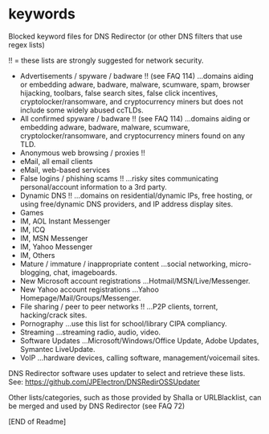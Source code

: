 # keywords

Blocked keyword files for DNS Redirector (or other DNS filters that use regex lists)

!! = these lists are strongly suggested for network security.
 
 - Advertisements / spyware / badware  !!  (see FAQ 114)
          ...domains aiding or embedding adware, badware, malware, scumware,
             spam, browser hijacking, toolbars, false search sites, false click incentives,
             cryptolocker/ransomware, and cryptocurrency miners
                but does not include some widely abused ccTLDs.
 - All confirmed spyware / badware  !!  (see FAQ 114)
          ...domains aiding or embedding adware, badware, malware, scumware,
             cryptolocker/ransomware, and cryptocurrency miners
                found on any TLD.
 - Anonymous web browsing / proxies  !!
 - eMail, all email clients
 - eMail, web-based services
 - False logins / phishing scams  !!
          ...risky sites communicating personal/account information to a 3rd party.
 - Dynamic DNS  !!
          ...domains on residential/dynamic IPs, free hosting, or using
             free/dynamic DNS providers, and IP address display sites.
 - Games
 - IM, AOL Instant Messenger
 - IM, ICQ
 - IM, MSN Messenger
 - IM, Yahoo Messenger
 - IM, Others
 - Mature / immature / inappropriate content
          ...social networking, micro-blogging, chat, imageboards.
 - New Microsoft account registrations
          ...Hotmail/MSN/Live/Messenger.
 - New Yahoo account registrations
          ...Yahoo Homepage/Mail/Groups/Messenger.
 - File sharing / peer to peer networks  !!
          ...P2P clients, torrent, hacking/crack sites.
 - Pornography
          ...use this list for school/library CIPA compliancy.
 - Streaming
          ...streaming radio, audio, video.
 - Software Updates
          ...Microsoft/Windows/Office Update, Adobe Updates, Symantec LiveUpdate.
 - VoIP
          ...hardware devices, calling software, management/voicemail sites.
 
DNS Redirector software uses updater to select and retrieve these lists.
See: https://github.com/JPElectron/DNSRedirOSSUpdater
 
Other lists/categories, such as those provided by Shalla or URLBlacklist, can be merged and used by DNS Redirector (see FAQ 72)

[END of Readme]
